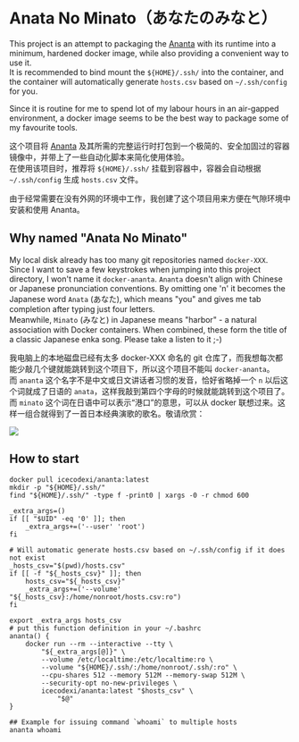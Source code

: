 # Anata No Minato（あなたのみなと）

This project is an attempt to packaging the [Ananta](https://github.com/cwt/ananta) with its runtime into a minimum, hardened docker image, while also providing a convenient way to use it.  
It is recommended to bind mount the `${HOME}/.ssh/` into the container, and the container will automatically generate `hosts.csv` based on `~/.ssh/config` for you.  
  
Since it is routine for me to spend lot of my labour hours in an air-gapped environment, a docker image seems to be the best way to package some of my favourite tools.  
  
这个项目将 [Ananta](https://github.com/cwt/ananta) 及其所需的完整运行时打包到一个极简的、安全加固过的容器镜像中，并带上了一些自动化脚本来简化使用体验。  
在使用该项目时，推荐将 `${HOME}/.ssh/` 挂载到容器中，容器会自动根据 `~/.ssh/config` 生成 `hosts.csv` 文件。  
  
由于经常需要在没有外网的环境中工作，我创建了这个项目用来方便在气隙环境中安装和使用 Ananta。  

## Why named "Anata No Minato"

My local disk already has too many git repositories named `docker-XXX`. Since I want to save a few keystrokes when jumping into this project directory, I won't name it `docker-ananta`.
`Ananta` doesn't align with Chinese or Japanese pronunciation conventions. By omitting one 'n' it becomes the Japanese word `Anata` (あなた), which means "you" and gives me tab completion after typing just four letters.  
Meanwhile, `Minato` (みなと) in Japanese means "harbor" - a natural association with Docker containers. When combined, these form the title of a classic Japanese enka song. Please take a listen to it ;-)  
  
我电脑上的本地磁盘已经有太多 docker-XXX 命名的 git 仓库了，而我想每次都能少敲几个键就能跳转到这个项目下，所以这个项目不能叫 `docker-ananta`。  
而 `ananta` 这个名字不是中文或日文讲话者习惯的发音，恰好省略掉一个 `n` 以后这个词就成了日语的 `anata`，这样我敲到第四个字母的时候就能跳转到这个项目了。  
而 `minato` 这个词在日语中可以表示“港口”的意思，可以从 docker 联想过来。这样一组合就得到了一首日本经典演歌的歌名。敬请欣赏：  
  
[![](https://i.ytimg.com/vi/sCRvjlTX8Fw/maxresdefault.jpg)](https://www.youtube.com/embed/sCRvjlTX8Fw)

## How to start

```shell
docker pull icecodexi/ananta:latest
mkdir -p "${HOME}/.ssh/"
find "${HOME}/.ssh/" -type f -print0 | xargs -0 -r chmod 600

_extra_args=()
if [[ "$UID" -eq '0' ]]; then
    _extra_args+=('--user' 'root')
fi

# Will automatic generate hosts.csv based on ~/.ssh/config if it does not exist
_hosts_csv="$(pwd)/hosts.csv"
if [[ -f "${_hosts_csv}" ]]; then
    hosts_csv="${_hosts_csv}"
    _extra_args+=('--volume' "${_hosts_csv}:/home/nonroot/hosts.csv:ro")
fi

export _extra_args hosts_csv
# put this function definition in your ~/.bashrc
ananta() {
    docker run --rm --interactive --tty \
        "${_extra_args[@]}" \
        --volume /etc/localtime:/etc/localtime:ro \
        --volume "${HOME}/.ssh/:/home/nonroot/.ssh/:ro" \
        --cpu-shares 512 --memory 512M --memory-swap 512M \
        --security-opt no-new-privileges \
        icecodexi/ananta:latest "$hosts_csv" \
            "$@"
}

## Example for issuing command `whoami` to multiple hosts
ananta whoami
```

